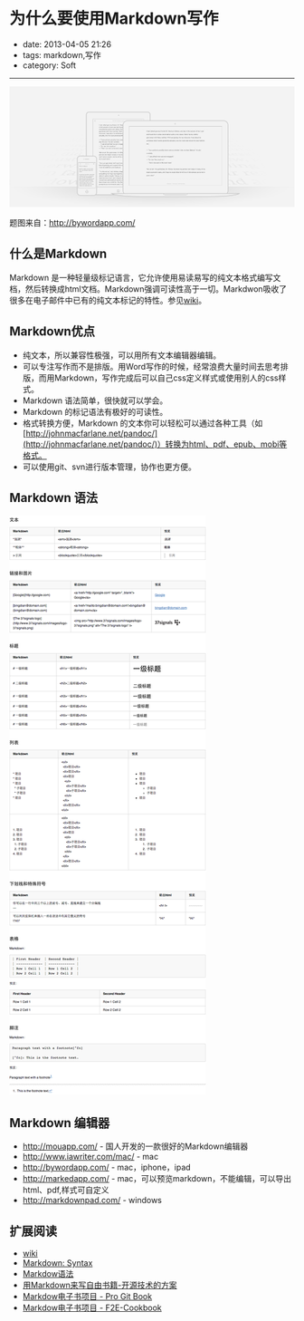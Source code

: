 # 为什么要使用Markdown写作

- date: 2013-04-05 21:26
- tags: markdown,写作
- category: Soft

----------------

<img src="/files/img/markdown.png" alt="markdown" />

题图来自：http://bywordapp.com/

## 什么是Markdown

Markdown 是一种轻量级标记语言，它允许使用易读易写的纯文本格式编写文档，然后转换成html文档。Markdown强调可读性高于一切。Markdwon吸收了很多在电子邮件中已有的纯文本标记的特性。参见[wiki](http://zh.wikipedia.org/wiki/Markdown)。


## Markdown优点

* 纯文本，所以兼容性极强，可以用所有文本编辑器编辑。
* 可以专注写作而不是排版。用Word写作的时候，经常浪费大量时间去思考排版，而用Markdown，写作完成后可以自己css定义样式或使用别人的css样式。
* Markdown 语法简单，很快就可以学会。
* Markdown 的标记语法有极好的可读性。
* 格式转换方便，Markdown 的文本你可以轻松可以通过各种工具（如[http://johnmacfarlane.net/pandoc/](http://johnmacfarlane.net/pandoc/)）转换为html、pdf、epub、mobi等格式。
* 可以使用git、svn进行版本管理，协作也更方便。

## Markdown 语法

<img src="/files/img/markdown-syntax.png" alt="markdown syntax" />

## Markdown 编辑器

* http://mouapp.com/ - 国人开发的一款很好的Markdown编辑器
* http://www.iawriter.com/mac/ - mac
* http://bywordapp.com/ - mac，iphone，ipad
* http://markedapp.com/ - mac，可以预览markdown，不能编辑，可以导出html、pdf,样式可自定义
* http://markdownpad.com/ -  windows

## 扩展阅读

* [wiki](http://zh.wikipedia.org/wiki/Markdown)
* [Markdown: Syntax](http://daringfireball.net/projects/markdown/syntax)
* [Markdow语法](http://wowubuntu.com/markdown/)
* [用Markdown来写自由书籍-开源技术的方案](http://www.ituring.com.cn/article/828?q=markdown)
* [Markdow电子书项目 - Pro Git Book](https://github.com/progit/progit)
* [Markdow电子书项目 - F2E-Cookbook](https://github.com/bingdian/F2E-Cookbook)